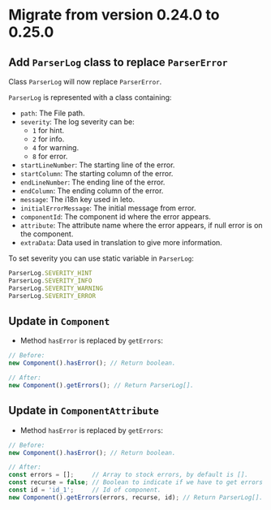 # Migrate from version 0.24.0 to 0.25.0

## Add `ParserLog` class to replace `ParserError`

Class `ParserLog` will now replace `ParserError`.

`ParserLog` is represented with a class containing:
- `path`: The File path.
- `severity`: The log severity can be:
  - `1` for hint.
  - `2` for info.
  - `4` for warning.
  - `8` for error.
- `startLineNumber`: The starting line of the error.
- `startColumn`: The starting column of the error.
- `endLineNumber`: The ending line of the error.
- `endColumn`: The ending column of the error.
- `message`: The i18n key used in leto.
- `initialErrorMessage`: The initial message from error.
- `componentId`: The component id where the error appears.
- `attribute`: The attribute name where the error appears, if null error is on the component.
- `extraData`: Data used in translation to give more information.

To set severity you can use static variable in `ParserLog`:
```js
ParserLog.SEVERITY_HINT
ParserLog.SEVERITY_INFO
ParserLog.SEVERITY_WARNING
ParserLog.SEVERITY_ERROR
```

## Update in `Component`

- Method `hasError` is replaced by `getErrors`:

```js
// Before:
new Component().hasError(); // Return boolean.

// After:
new Component().getErrors(); // Return ParserLog[].
```

## Update in `ComponentAttribute`

- Method `hasError` is replaced by `getErrors`:

```js
// Before:
new Component().hasError(); // Return boolean.

// After:
const errors = [];     // Array to stock errors, by default is [].
const recurse = false; // Boolean to indicate if we have to get errors from sub-attributes too.
const id = 'id_1';     // Id of component.
new Component().getErrors(errors, recurse, id); // Return ParserLog[].
```
